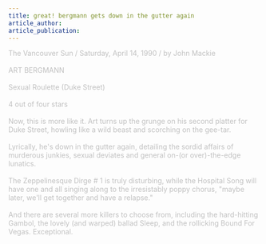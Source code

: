 ```yaml
---
title: great! bergmann gets down in the gutter again
article_author: 
article_publication: 
---
```

<span style="color: #c0c0c0">The Vancouver Sun / Saturday, April 14, 1990 / by John Mackie<br /><br />ART BERGMANN <br /><br />Sexual Roulette (Duke Street)<br /><br />4 out of four stars<br /><br />Now, this is more like it. Art turns up the grunge on his second platter for Duke Street, howling like a wild beast and scorching on the gee-tar.<br /><br />Lyrically, he's down in the gutter again, detailing the sordid affairs of murderous junkies, sexual deviates and general on-(or over)-the-edge lunatics.<br /><br />The Zeppelinesque Dirge # 1 is truly disturbing, while the Hospital Song will have one and all singing along to the irresistably poppy chorus, &quot;maybe later, we'll get together and have a relapse.&quot;<br /><br />And there are several more killers to choose from, including the hard-hitting Gambol, the lovely (and warped) ballad Sleep, and the rollicking Bound For Vegas. Exceptional.<br /></span>
